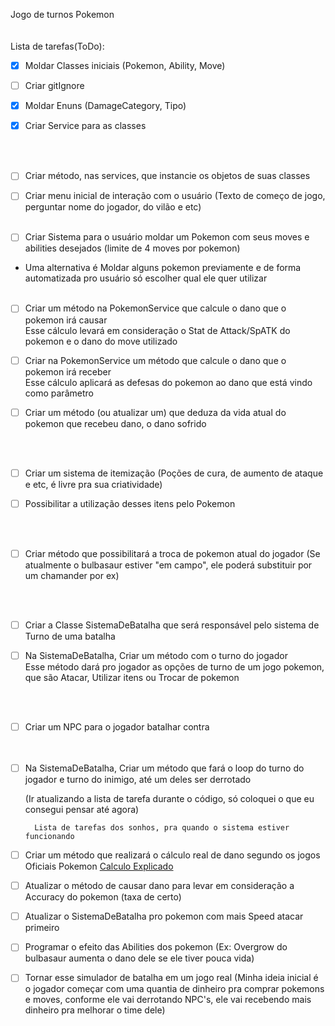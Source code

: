 Jogo de turnos Pokemon  
<br/><br/>
Lista de tarefas(ToDo):  

- [x] Moldar Classes iniciais (Pokemon, Ability, Move)  

- [ ] Criar gitIgnore  

- [x] Moldar Enuns (DamageCategory, Tipo)  

- [x] Criar Service para as classes  

  <br/><br/>
- [ ] Criar método, nas services, que instancie os objetos de suas classes  

- [ ] Criar menu inicial de interação com o usuário (Texto de começo de jogo, perguntar nome do jogador, do vilão e etc)
  <br/><br/>

- [ ] Criar Sistema para o usuário moldar um Pokemon com seus moves e abilities desejados (limite de 4 moves por pokemon)
- Uma alternativa é Moldar alguns pokemon previamente e de forma automatizada pro usuário só escolher qual ele quer utilizar
  <br/><br/>

  
- [ ] Criar um método na PokemonService que calcule o dano que o pokemon irá causar  
    Esse cálculo levará em consideração o Stat de Attack/SpATK do pokemon e o dano do move utilizado  

- [ ] Criar na PokemonService um método que calcule o dano que o pokemon irá receber  
    Esse cálculo aplicará as defesas do pokemon ao dano que está vindo como parâmetro  

- [ ] Criar um método (ou atualizar um) que deduza da vida atual do pokemon que recebeu dano, o dano sofrido  
  
<br/><br/>

- [ ] Criar um sistema de itemização (Poções de cura, de aumento de ataque e etc, é livre pra sua criatividade)

- [ ] Possibilitar a utilização desses itens pelo Pokemon 

<br/><br/>

- [ ] Criar método que possibilitará a troca de pokemon atual do jogador (Se atualmente o bulbasaur estiver "em campo", ele poderá substituir por um chamander por ex)

<br/><br/>

- [ ] Criar a Classe SistemaDeBatalha que será responsável pelo sistema de Turno de uma batalha  

- [ ] Na SistemaDeBatalha, Criar um método com o turno do jogador  
    Esse método dará pro jogador as opções de turno de um jogo pokemon, que são Atacar, Utilizar itens ou Trocar de pokemon  
  
<br/><br/>

- [ ] Criar um NPC para o jogador batalhar contra  
  <br/><br/>

- [ ] Na SistemaDeBatalha, Criar um método que fará o loop do turno do jogador e turno do inimigo, até um deles ser derrotado  

  (Ir atualizando a lista de tarefa durante o código, só coloquei o que eu consegui pensar até agora)  
    
      
        Lista de tarefas dos sonhos, pra quando o sistema estiver funcionando
- [ ] Criar um método que realizará o cálculo real de dano segundo os jogos Oficiais Pokemon
  [Calculo Explicado](https://www.pokemothim.net/2014/08/calculo-de-dano.html)
- [ ] Atualizar o método de causar dano para levar em consideração a Accuracy do pokemon (taxa de certo)
- [ ] Atualizar o SistemaDeBatalha pro pokemon com mais Speed atacar primeiro
- [ ] Programar o efeito das Abilities dos pokemon (Ex: Overgrow do bulbasaur aumenta o dano dele se ele tiver pouca vida)
- [ ] Tornar esse simulador de batalha em um jogo real
  (Minha ideia inicial é o jogador começar com uma quantia de dinheiro pra comprar pokemons e moves, conforme ele vai 
    derrotando NPC's, ele vai recebendo mais dinheiro pra melhorar o time dele)

